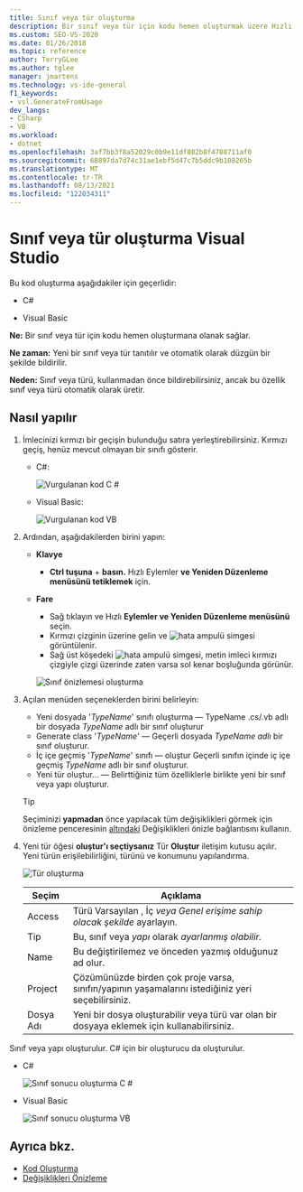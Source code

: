 ```yaml
---
title: Sınıf veya tür oluşturma
description: Bir sınıf veya tür için kodu hemen oluşturmak üzere Hızlı Eylemler ve Yeniden Düzenlemeler menüsünü kullanmayı öğrenin.
ms.custom: SEO-VS-2020
ms.date: 01/26/2018
ms.topic: reference
author: TerryGLee
ms.author: tglee
manager: jmartens
ms.technology: vs-ide-general
f1_keywords:
- vsl.GenerateFromUsage
dev_langs:
- CSharp
- VB
ms.workload:
- dotnet
ms.openlocfilehash: 3af7bb3f8a52029c0b9e11df802b8f4788711af0
ms.sourcegitcommit: 68897da7d74c31ae1ebf5d47c7b5ddc9b108265b
ms.translationtype: MT
ms.contentlocale: tr-TR
ms.lasthandoff: 08/13/2021
ms.locfileid: "122034311"
---
```

# <a name="generate-a-class-or-type-in-visual-studio"></a>Sınıf veya tür oluşturma Visual Studio

Bu kod oluşturma aşağıdakiler için geçerlidir:

- C#

- Visual Basic

**Ne:** Bir sınıf veya tür için kodu hemen oluşturmana olanak sağlar.

**Ne zaman:** Yeni bir sınıf veya tür tanıtılır ve otomatik olarak düzgün bir şekilde bildirilir.

**Neden:** Sınıf veya türü, kullanmadan önce bildirebilirsiniz, ancak bu özellik sınıf veya türü otomatik olarak üretir.

## <a name="how-to"></a>Nasıl yapılır

1. İmlecinizi kırmızı bir geçişin bulunduğu satıra yerleştirebilirsiniz. Kırmızı geçiş, henüz mevcut olmayan bir sınıfı gösterir.

   - C#:

       ![Vurgulanan kod C #](media/class-highlight-cs.png)

   - Visual Basic:

       ![Vurgulanan kod VB](media/class-highlight-vb.png)

2. Ardından, aşağıdakilerden birini yapın:

   - **Klavye**
      - **Ctrl tuşuna** + **basın.** Hızlı Eylemler **ve Yeniden Düzenleme menüsünü tetiklemek** için.
   - **Fare**
      - Sağ tıklayın ve Hızlı **Eylemler ve Yeniden Düzenleme menüsünü** seçin.
      - Kırmızı çizginin üzerine gelin ve ![hata ampulü](media/error-bulb.png) simgesi görüntülenir.
      - Sağ üst köşedeki ![hata ampulü](media/error-bulb.png) simgesi, metin imleci kırmızı çizgiyle çizgi üzerinde zaten varsa sol kenar boşluğunda görünür.

      ![Sınıf önizlemesi oluşturma](media/class-preview-cs.png)

3. Açılan menüden seçeneklerden birini belirleyin:

   - Yeni dosyada '*TypeName*' sınıfı oluşturma &mdash; TypeName .cs/.vb adlı bir dosyada *TypeName* adlı bir sınıf oluşturur 
   - Generate class '*TypeName*' &mdash; Geçerli dosyada *TypeName adlı* bir sınıf oluşturur.
   - İç içe geçmiş '*TypeName*' sınıfı &mdash; oluştur Geçerli sınıfın içinde iç içe geçmiş *TypeName* adlı bir sınıf oluşturur.
   - Yeni tür oluştur... &mdash; Belirttiğiniz tüm özelliklerle birlikte yeni bir sınıf veya yapı oluşturur.

   > [!TIP]
   > Seçiminizi **yapmadan** önce yapılacak tüm değişiklikleri görmek için önizleme penceresinin [altındaki](../../ide/preview-changes.md) Değişiklikleri önizle bağlantısını kullanın.

4. Yeni tür öğesi **oluştur'ı seçtiysanız** Tür **Oluştur** iletişim kutusu açılır. Yeni türün erişilebilirliğini, türünü ve konumunu yapılandırma.

   ![Tür oluşturma](media/class-newtype-cs.png)

   Seçim | Açıklama
   --- | ---
   Access | Türü Varsayılan , İç *veya Genel* *erişime* *sahip olacak şekilde* ayarlayın.
   Tip | Bu, sınıf veya *yapı* olarak *ayarlanmış olabilir.*
   Name | Bu değiştirilemez ve önceden yazmış olduğunuz ad olur.
   Project | Çözümünüzde birden çok proje varsa, sınıfın/yapının yaşamalarını istediğiniz yeri seçebilirsiniz.
   Dosya Adı | Yeni bir dosya oluşturabilir veya türü var olan bir dosyaya eklemek için kullanabilirsiniz.

Sınıf veya yapı oluşturulur. C# için bir oluşturucu da oluşturulur.

- C#

   ![Sınıf sonucu oluşturma C #](media/class-result-cs.png)

- Visual Basic

   ![Sınıf sonucu oluşturma VB](media/class-result-vb.png)

## <a name="see-also"></a>Ayrıca bkz.

- [Kod Oluşturma](../code-generation-in-visual-studio.md)
- [Değişiklikleri Önizleme](../../ide/preview-changes.md)

